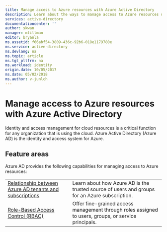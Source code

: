 ```yaml
---
title: Manage access to Azure resources with Azure Active Directory
description: Learn about the ways to manage access to Azure resources using different features of Azure Active Directory.
services: active-directory
documentationcenter: ''
author: skwan
manager: mtillman
editor: bryanla
ms.assetid: f66abf54-3809-436c-92b6-018e1179780e
ms.service: active-directory
ms.devlang: na
ms.topic: article
ms.tgt_pltfrm: na
ms.workload: identity
origin.date: 10/05/2017
ms.date: 05/02/2018
ms.author: v-junlch
---
```


# Manage access to Azure resources with Azure Active Directory

Identity and access management for cloud resources is a critical function for any organization that is using the cloud. Azure Active Directory (Azure AD) is the identity and access system for Azure.  

## Feature areas
Azure AD provides the following capabilities for managing access to Azure resources:

|||
|---|---|
| [Relationship between Azure AD tenants and subscriptions](rbac-and-directory-admin-roles.md) | Learn about how Azure AD is the trusted source of users and groups for an Azure subscription. |
| [Role-Based Access Control (RBAC)](overview.md) | Offer fine-grained access management through roles assigned to users, groups, or service principals. |

 

